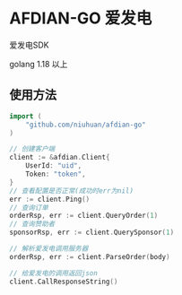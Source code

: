 AFDIAN-GO 爱发电
===============

爱发电SDK

golang 1.18 以上

## 使用方法

```go
import (
    "github.com/niuhuan/afdian-go"
)

// 创建客户端
client := &afdian.Client{
    UserId: "uid",
    Token: "token",
}
// 查看配置是否正常(成功时err为nil)
err := client.Ping()
// 查询订单
orderRsp, err := client.QueryOrder(1)
// 查询赞助者
sponsorRsp, err := client.QuerySponsor(1)

// 解析爱发电调用服务器
orderRsp, err := client.ParseOrder(body)

// 给爱发电的调用返回json
client.CallResponseString()

```